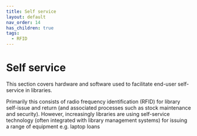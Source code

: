 ```yaml
---
title: Self service
layout: default
nav_order: 14
has_children: true
tags:
  - RFID
---
```


# Self service

This section covers hardware and software used to facilitate end-user self-service in libraries.

Primarily this consists of radio frequency identification (RFID) for library self-issue and return (and associated processes such as stock maintenance and security). However, increasingly libraries are using self-service technology (often integrated with library management systems) for issuing a range of equipment e.g. laptop loans
